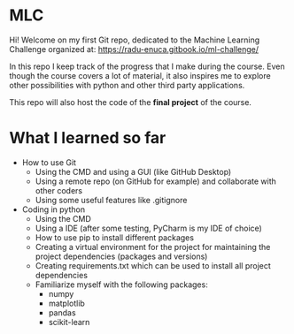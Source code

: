 # MLC
 
Hi! Welcome on my first Git repo, dedicated to the Machine Learning Challenge organized at:
https://radu-enuca.gitbook.io/ml-challenge/

In this repo I keep track of the progress that I make during the course. Even though the course covers a lot of material, it also inspires me to explore other possibilities with python and other third party applications. 

This repo will also host the code of the <b>final project</b> of the course.

# What I learned so far
- How to use Git
    - Using the CMD and using a GUI (like GitHub Desktop)
    - Using a remote repo (on GitHub for example) and collaborate with other coders
    - Using some useful features like .gitignore
- Coding in python
    - Using the CMD
    - Using a IDE (after some testing, PyCharm is my IDE of choice)
    - How to use pip to install different packages
    - Creating a virtual environment for the project for maintaining the project dependencies (packages and versions)
    - Creating requirements.txt which can be used to install all project dependencies
    - Familiarize myself with the following packages:
        - numpy
        - matplotlib
        - pandas
        - scikit-learn
        
    